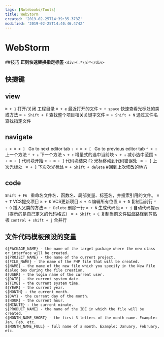 ```yaml
---
tags: [Notebooks/Tools]
title: WebStorm
created: '2019-02-25T14:39:35.378Z'
modified: '2019-02-25T14:40:46.474Z'
---
```


# WebStorm


##技巧
**正则快速替换指定标签**
```<div>(.*\n)*</div>```

## 快捷键


## view
`⌘ + 1` 打开/关闭 工程目录
`⌘ + e` 最近打开的文件
`⌥ + space` 快速查看光标处的类或方法
`⌘ + Shift + F` 查找整个项目相关关键字文件
`⌘ + Shift + N`  通过文件名查找指定文件

## navigate

`⇧ + ⌘ + ] `  Go to next editor tab
`⇧ + ⌘ + [ `  Go to previous editor tab
`⌃ + ↑`   上一个方法
`⌃ + ↓`   下一个方法
`⌥ + ↑`   增量式的选中当前块
`⌥ + ↓`   减小选中范围
`⌥ + ⌘ + [`   代码块开始
`⌥ + ⌘ + ]`   代码块结束
`F2`   光标移动到代码错误处
` ⌘ + [`  上次光标处
` ⌘ + ]`  下次次光标处
`⌘ + Shift + delete`  #回到上次修改的地方

## code
`Shift + F6 ` 重命名文件名、函数名、局部变量、标签名，并搜索引用的文件。
`⌘ + T` VCS提交项目
`⌘ + K` VCS更新项目
`⌘ + G`     编辑所有位置
`⌘ + D`     复制当前行
`⌃ + O`     插入父类的方法
`⌘ + Delete`  删除一行
`⌘ + N`     生成代码段
`⌘ + j`  自动代码提示（提示的是自己定义的代码格式）
`⌘ + Shift + C`  复制当前文件磁盘路径到剪贴板
`control + shift + j`   	合并行


 
 
## 文件代码模板预设的变量

```
${PACKAGE_NAME} - the name of the target package where the new class or interface will be created.
${PROJECT_NAME} - the name of the current project.
${FILE_NAME} - the name of the PHP file that will be created.
${NAME} - the name of the new file which you specify in the New File dialog box during the file creation.
${USER} - the login name of the current user.
${DATE} - the current system date.
${TIME} - the current system time.
${YEAR} - the current year.
${MONTH} - the current month.
${DAY} - the current day of the month.
${HOUR} - the current hour.
${MINUTE} - the current minute.
${PRODUCT_NAME} - the name of the IDE in which the file will be created.
${MONTH_NAME_SHORT} - the first 3 letters of the month name. Example: Jan, Feb, etc.
${MONTH_NAME_FULL} - full name of a month. Example: January, February, etc.

```
